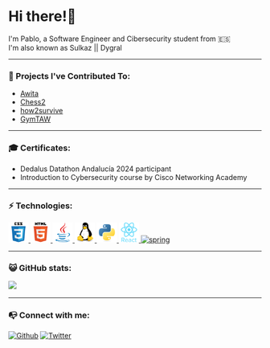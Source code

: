 <div style="align: center">
<h1>Hi there!👋</h1>
</div>

<p>I'm Pablo, a Software Engineer and Cibersecurity student from 🇪🇸 </br> I'm also known as Sulkaz || Dygral</p> 

<hr>
<h3>🚀 Projects I've Contributed To: </h3>
<ul>
<li><a href="https://github.com/2tank/awita"> Awita </a></li>
<li><a href="https://github.com/VctPerez/Chess2-UMA"> Chess2 </a> </li>
<li><a href="https://github.com/pablomarquezb78/how2survive"> how2survive </a> </li>
<li><a href="https://github.com/pablomarquezb78/GymTAW"> GymTAW </a> </li>
</ul>

<hr>
<h3>🎓 Certificates:</h3>
<ul>
<li>Dedalus Datathon Andalucía 2024 participant </li>
<li>Introduction to Cybersecurity course by Cisco Networking Academy </li>
</ul>

<hr>
<h3>⚡ Technologies:</h3>
<p align="left"> 
<a href="https://www.w3schools.com/css/" target="_blank" rel="noreferrer"> <img src="https://raw.githubusercontent.com/devicons/devicon/master/icons/css3/css3-original-wordmark.svg" alt="css3" width="40" height="40"/> </a> 
<a href="https://www.w3.org/html/" target="_blank" rel="noreferrer"> <img src="https://raw.githubusercontent.com/devicons/devicon/master/icons/html5/html5-original-wordmark.svg" alt="html5" width="40" height="40"/> </a> 
<a href="https://www.java.com" target="_blank" rel="noreferrer"> <img src="https://raw.githubusercontent.com/devicons/devicon/master/icons/java/java-original.svg" alt="java" width="40" height="40"/> </a> 
<a href="https://www.linux.org/" target="_blank" rel="noreferrer"> <img src="https://raw.githubusercontent.com/devicons/devicon/master/icons/linux/linux-original.svg" alt="linux" width="40" height="40"/> </a> 
<a href="https://www.python.org" target="_blank" rel="noreferrer"> <img src="https://raw.githubusercontent.com/devicons/devicon/master/icons/python/python-original.svg" alt="python" width="40" height="40"/> </a> 
<a href="https://reactjs.org/" target="_blank" rel="noreferrer"> <img src="https://raw.githubusercontent.com/devicons/devicon/master/icons/react/react-original-wordmark.svg" alt="react" width="40" height="40"/> 
</a> <a href="https://spring.io/" target="_blank" rel="noreferrer"> <img src="https://www.vectorlogo.zone/logos/springio/springio-icon.svg" alt="spring" width="40" height="40"/> </a> </p> 

<hr>
<section>
  <h3> 😺 GitHub stats: </h3>
  <!-- <img src="https://github-readme-stats.vercel.app/api?username=pablo-972&count_private=true&show_icons=true"/> -->
  <img src="https://github-readme-stats.vercel.app/api/top-langs/?username=pablo-972&langs_count=8"/>
</section>

<hr>
<h3> 📭 Connect with me:</h3>
<p><a href="https://github.com/pablo-972" target="_blank"><img alt="Github" src="https://img.shields.io/badge/GitHub-%2312100E.svg?&style=for-the-badge&logo=Github&logoColor=white" /></a>
<a href="https://twitter.com/sulkaz00" target="_blank"><img alt="Twitter" src="https://img.shields.io/badge/twitter-%231DA1F2.svg?&style=for-the-badge&logo=twitter&logoColor=white" /></a>
</p>
